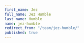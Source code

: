 ```yaml
---
first_name: Jez
full_name: Jez Humble
last_name: Humble
name: jez-humble
redirect_from: "/team/jez-humble/"
published: true
---
```


